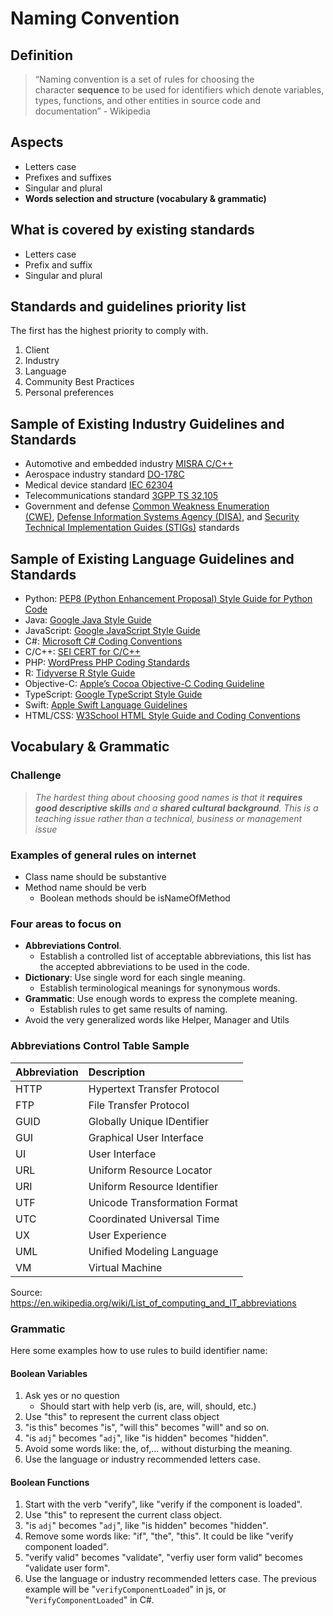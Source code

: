 # Naming Convention

## Definition

>“Naming convention is a set of rules for choosing the character **sequence** to be used for identifiers which denote variables, types, functions, and other entities in source code and documentation” - Wikipedia

## Aspects

- Letters case
- Prefixes and suffixes
- Singular and plural
- **Words selection and structure (vocabulary & grammatic)**

## What is covered by existing standards

- Letters case
- Prefix and suffix
- Singular and plural

## Standards and guidelines priority list

The first has the highest priority to comply with.
1. Client
2. Industry
3. Language
4. Community Best Practices
5. Personal preferences

## Sample of Existing Industry Guidelines and Standards

- Automotive and embedded industry [MISRA C/C++](https://misra.org.uk/)   
- Aerospace industry standard [DO-178C](https://www.do178.org/)   
- Medical device standard [IEC 62304](https://en.wikipedia.org/wiki/IEC_62304)   
- Telecommunications standard [3GPP TS 32.105](https://portal.3gpp.org/desktopmodules/Specifications/SpecificationDetails.aspx?specificationId=1842)  
- Government and defense [Common Weakness Enumeration (CWE)](https://cwe.mitre.org/), [Defense Information Systems Agency (DISA),](https://www.disa.mil/) and [Security Technical Implementation Guides (STIGs)](https://public.cyber.mil/stigs/) standards

## Sample of Existing Language Guidelines and Standards

- Python: [PEP8 (Python Enhancement Proposal) Style Guide for Python Code](https://peps.python.org/pep-0008/)  
- Java: [Google Java Style Guide](https://google.github.io/styleguide/javaguide.html)  
- JavaScript: [Google JavaScript Style Guide](https://google.github.io/styleguide/jsguide.html)  
- C#: [Microsoft C# Coding Conventions](https://docs.microsoft.com/en-us/dotnet/csharp/fundamentals/coding-style/coding-conventions)   
- C/C++: [SEI CERT for C/C++](https://wiki.sei.cmu.edu/confluence/display/seccode/SEI+CERT+Coding+Standards)  
- PHP: [WordPress PHP Coding Standards](https://developer.wordpress.org/coding-standards/wordpress-coding-standards/php/)  
- R: [Tidyverse R Style Guide](https://style.tidyverse.org/)  
- Objective-C: [Apple’s Cocoa Objective-C Coding Guideline](https://developer.apple.com/library/archive/documentation/Cocoa/Conceptual/CodingGuidelines/CodingGuidelines.html)  
- TypeScript: [Google TypeScript Style Guide](https://google.github.io/styleguide/tsguide.html)  
- Swift: [Apple Swift Language Guidelines](https://docs.swift.org/swift-book/LanguageGuide/TheBasics.html)  
- HTML/CSS: [W3School HTML Style Guide and Coding Conventions](https://www.w3schools.com/html/html5_syntax.asp)


## Vocabulary & Grammatic

### Challenge

>_The hardest thing about choosing good names is that it_ **_requires good descriptive skills_** _and a_ **_shared cultural background_**_. This is a teaching issue rather than a technical, business or management issue_

### Examples of general rules on internet

- Class name should be substantive
- Method name should be verb
	- Boolean methods should be isNameOfMethod

### Four areas to focus on

- **Abbreviations Control**.
	- Establish a controlled list of acceptable abbreviations, this list has the accepted abbreviations to be used in the code.
- **Dictionary**: Use single word for each single meaning.
	- Establish terminological meanings for synonymous words.
- **Grammatic**: Use enough words to express the complete meaning.
	- Establish rules to get same results of naming.
- Avoid the very generalized words like Helper, Manager and Utils

### Abbreviations Control Table Sample

| Abbreviation | Description |
| :---- | :---- |
| HTTP | Hypertext Transfer Protocol |
| FTP | File Transfer Protocol |
| GUID | Globally Unique IDentifier |
| GUI | Graphical User Interface |
| UI | User Interface |
| URL | Uniform Resource Locator |
| URI | Uniform Resource Identifier |
| UTF | Unicode Transformation Format |
| UTC | Coordinated Universal Time |
| UX | User Experience |
| UML | Unified Modeling Language |
| VM | Virtual Machine |

Source: https://en.wikipedia.org/wiki/List_of_computing_and_IT_abbreviations

### Grammatic

Here some examples how to use rules to build identifier name:

#### Boolean Variables

1. Ask yes or no question
	- Should start with help verb (is, are, will, should, etc.)
2. Use "this" to represent the current class object
3. "is this" becomes "is", "will this" becomes "will" and so on.
4. "is `adj`" becomes "`adj`", like "is hidden" becomes "hidden".
5. Avoid some words like: the, of,... without disturbing the meaning.
6. Use the language or industry recommended letters case.

#### Boolean Functions

1. Start with the verb "verify", like "verify if the component is loaded".
2. Use "this" to represent the current class object.
3. "is `adj`" becomes "`adj`", like "is hidden" becomes "hidden".
4. Remove some words like: "if", "the", "this". It could be like "verify component loaded".
5.  "verify valid" becomes "validate", "verfiy user form valid" becomes "validate user form".
6. Use the language or industry recommended letters case. The previous example will be "`verifyComponentLoaded`" in js, or "`VerifyComponentLoaded`" in C#.

